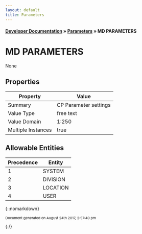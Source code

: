 ```yaml
---
layout: default
title: Parameters
---
```


#### [Developer Documentation](../index) &#187; [Parameters](TableOfContents) &#187; MD PARAMETERS<br/>
# MD PARAMETERS

None

## Properties

Property | Value
--- | ---
Summary | CP Parameter settings
Value Type | free text
Value Domain | 1:250
Multiple Instances | true

## Allowable Entities

Precedence | Entity
--- | ---
1 | SYSTEM
2 | DIVISION
3 | LOCATION
4 | USER

{::nomarkdown} <br/><p style="font-size: 11px">Document generated on August 24th 2017, 2:57:40 pm</p>{:/}